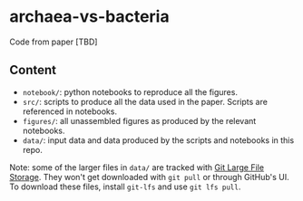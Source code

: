 # archaea-vs-bacteria

Code from paper [TBD]

## Content

- `notebook/`: python notebooks to reproduce all the figures.
- `src/`: scripts to produce all the data used in the paper. Scripts are referenced in notebooks.
- `figures/`: all unassembled figures as produced by the relevant notebooks.
- `data/`: input data and data produced by the scripts and notebooks in this repo.

Note: some of the larger files in `data/` are tracked with [Git Large File Storage](https://git-lfs.com/). They won't get  downloaded with `git pull` or through GitHub's UI. To download these files, install `git-lfs` and use `git lfs pull`.
